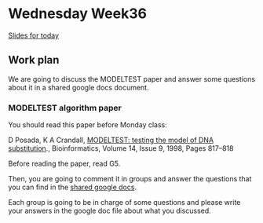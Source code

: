 # Wednesday Week36

[Slides for today](https://github.com/Jilong-Jerome/Evolutionary_Thinking_2022/blob/main/week36/Wednesday/Week_2_s1.pdf)

## Work plan

We are going to discuss the MODELTEST paper and answer some questions about it in a shared google docs document.

### MODELTEST algorithm paper

You should read this paper before Monday class:

D Posada, K A Crandall, [MODELTEST: testing the model of DNA substitution](https://doi.org/10.1093/bioinformatics/14.9.817)., Bioinformatics, Volume 14, Issue 9, 1998, Pages 817–818

Before reading the paper, read G5. 

Then, you are going to comment it in groups and answer the questions that you can find in the [shared google docs](https://docs.google.com/document/d/1fFOF-OkJ7cEGPsnrtYN_0w4WoL3BDyWpdSNJKtCj7bk/edit?usp=sharing). 

Each group is going to be in charge of some questions and please write your answers in the google doc file about what you discussed.





